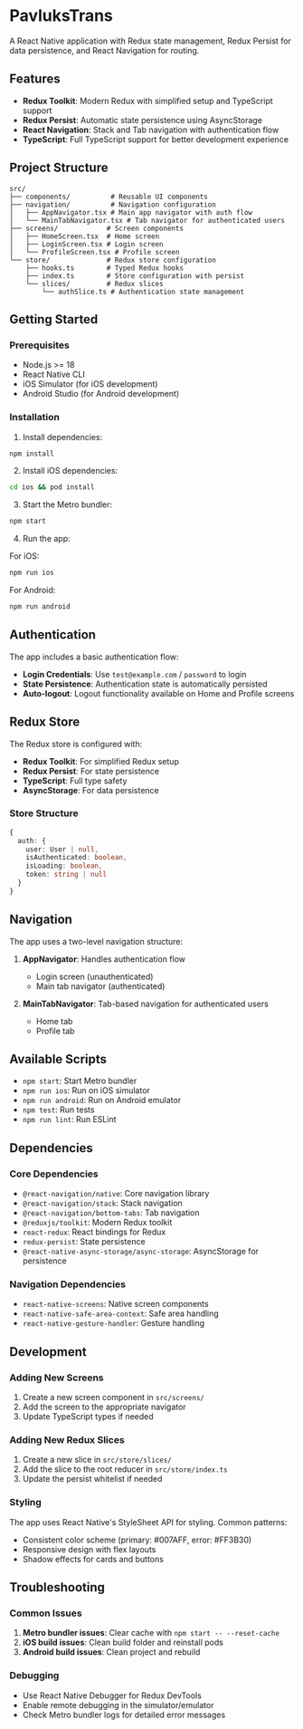 # PavluksTrans

A React Native application with Redux state management, Redux Persist for data persistence, and React Navigation for routing.

## Features

- **Redux Toolkit**: Modern Redux with simplified setup and TypeScript support
- **Redux Persist**: Automatic state persistence using AsyncStorage
- **React Navigation**: Stack and Tab navigation with authentication flow
- **TypeScript**: Full TypeScript support for better development experience

## Project Structure

```
src/
├── components/          # Reusable UI components
├── navigation/          # Navigation configuration
│   ├── AppNavigator.tsx # Main app navigator with auth flow
│   └── MainTabNavigator.tsx # Tab navigator for authenticated users
├── screens/            # Screen components
│   ├── HomeScreen.tsx  # Home screen
│   ├── LoginScreen.tsx # Login screen
│   └── ProfileScreen.tsx # Profile screen
└── store/              # Redux store configuration
    ├── hooks.ts        # Typed Redux hooks
    ├── index.ts        # Store configuration with persist
    └── slices/         # Redux slices
        └── authSlice.ts # Authentication state management
```

## Getting Started

### Prerequisites

- Node.js >= 18
- React Native CLI
- iOS Simulator (for iOS development)
- Android Studio (for Android development)

### Installation

1. Install dependencies:
```bash
npm install
```

2. Install iOS dependencies:
```bash
cd ios && pod install
```

3. Start the Metro bundler:
```bash
npm start
```

4. Run the app:

For iOS:
```bash
npm run ios
```

For Android:
```bash
npm run android
```

## Authentication

The app includes a basic authentication flow:

- **Login Credentials**: Use `test@example.com` / `password` to login
- **State Persistence**: Authentication state is automatically persisted
- **Auto-logout**: Logout functionality available on Home and Profile screens

## Redux Store

The Redux store is configured with:

- **Redux Toolkit**: For simplified Redux setup
- **Redux Persist**: For state persistence
- **TypeScript**: Full type safety
- **AsyncStorage**: For data persistence

### Store Structure

```typescript
{
  auth: {
    user: User | null,
    isAuthenticated: boolean,
    isLoading: boolean,
    token: string | null
  }
}
```

## Navigation

The app uses a two-level navigation structure:

1. **AppNavigator**: Handles authentication flow
   - Login screen (unauthenticated)
   - Main tab navigator (authenticated)

2. **MainTabNavigator**: Tab-based navigation for authenticated users
   - Home tab
   - Profile tab

## Available Scripts

- `npm start`: Start Metro bundler
- `npm run ios`: Run on iOS simulator
- `npm run android`: Run on Android emulator
- `npm test`: Run tests
- `npm run lint`: Run ESLint

## Dependencies

### Core Dependencies
- `@react-navigation/native`: Core navigation library
- `@react-navigation/stack`: Stack navigation
- `@react-navigation/bottom-tabs`: Tab navigation
- `@reduxjs/toolkit`: Modern Redux toolkit
- `react-redux`: React bindings for Redux
- `redux-persist`: State persistence
- `@react-native-async-storage/async-storage`: AsyncStorage for persistence

### Navigation Dependencies
- `react-native-screens`: Native screen components
- `react-native-safe-area-context`: Safe area handling
- `react-native-gesture-handler`: Gesture handling

## Development

### Adding New Screens

1. Create a new screen component in `src/screens/`
2. Add the screen to the appropriate navigator
3. Update TypeScript types if needed

### Adding New Redux Slices

1. Create a new slice in `src/store/slices/`
2. Add the slice to the root reducer in `src/store/index.ts`
3. Update the persist whitelist if needed

### Styling

The app uses React Native's StyleSheet API for styling. Common patterns:

- Consistent color scheme (primary: #007AFF, error: #FF3B30)
- Responsive design with flex layouts
- Shadow effects for cards and buttons

## Troubleshooting

### Common Issues

1. **Metro bundler issues**: Clear cache with `npm start -- --reset-cache`
2. **iOS build issues**: Clean build folder and reinstall pods
3. **Android build issues**: Clean project and rebuild

### Debugging

- Use React Native Debugger for Redux DevTools
- Enable remote debugging in the simulator/emulator
- Check Metro bundler logs for detailed error messages

